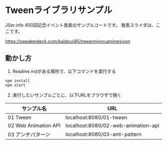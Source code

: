 # Tweenライブラリサンプル

JSer.info 400回記念イベント発表のサンプルコードです。
発表スライダは、ここです。

https://speakerdeck.com/kaidouji85/tweenniyoruanimesiyon

## 動かし方
1. Readme.mdがある場所で、以下コマンドを実行する

```
npm install
npm start
```

2. 実行したいサンプルごとに、以下URLをブラウザで開く

|  サンプル名               | URL                                     | 
| ----------------------- | --------------------------------------- |
|  01 Tween               | localhost:8080/01-tween                 |
|  02 Web Animation API   | localhost:8080/02-web-animation-api     |
|  03 アンチパターン         | localhost:8080/03-anti-pattern          |